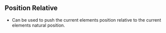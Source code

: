 ## Position Relative

* Can be used to push the current elements position relative to the current elements natural position.
